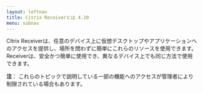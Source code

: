 ```yaml
---
layout: leftnav
title: Citrix Receiverとは 4.10
menu: subnav
---
```


Citrix Receiverは、任意のデバイス上に仮想デスクトップやアプリケーションへのアクセスを提供し、場所を問わずに簡単にこれらのリソースを使用できます。 Receiverは、安全かつ簡単に使用でき、異なるデバイス上でも同じ方法で使用できます。

**注**： これらのトピックで説明している一部の機能へのアクセスが管理者により制限されている場合もあります。

